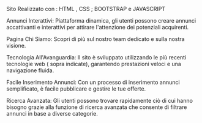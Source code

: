 Sito Realizzato con :
HTML , CSS ; BOOTSTRAP e JAVASCRIPT




Annunci Interattivi: Piattaforma dinamica, gli utenti possono creare annunci accattivanti e interattivi per attirare l'attenzione dei potenziali acquirenti.

Pagina Chi Siamo: Scopri di più sul nostro team dedicato e sulla nostra visione. 

Tecnologia All'Avanguardia: Il sito è sviluppato utilizzando le più recenti tecnologie web ( sopra indicate), garantendo prestazioni veloci e una navigazione fluida.

Facile Inserimento Annunci: Con un processo di inserimento annunci semplificato, è facile pubblicare e gestire le tue offerte.

Ricerca Avanzata: Gli utenti possono trovare rapidamente ciò di cui hanno bisogno grazie alla  funzione di ricerca avanzata che consente di filtrare annunci in base a diverse categorie.


